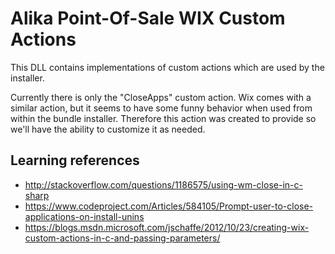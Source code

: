﻿# Alika Point-Of-Sale WIX Custom Actions

This DLL contains implementations of custom actions which are used by the installer.

Currently there is only the "CloseApps" custom action.  Wix comes with a similar action, but it
seems to have some funny behavior when used from within the bundle installer.  Therefore
this action was created to provide so we'll have the ability to customize it as needed.

## Learning references

- http://stackoverflow.com/questions/1186575/using-wm-close-in-c-sharp
- https://www.codeproject.com/Articles/584105/Prompt-user-to-close-applications-on-install-unins
- https://blogs.msdn.microsoft.com/jschaffe/2012/10/23/creating-wix-custom-actions-in-c-and-passing-parameters/